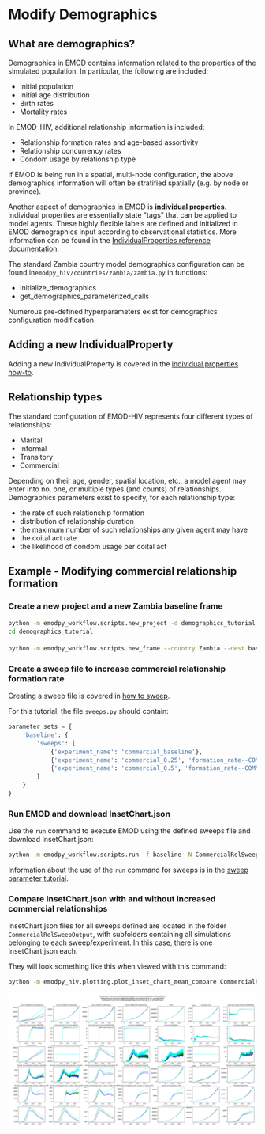 # Modify Demographics

## What are demographics?

Demographics in EMOD contains information related to the properties of the simulated population. In particular, the
following are included:

* Initial population
* Initial age distribution
* Birth rates
* Mortality rates

In EMOD-HIV, additional relationship information is included:

* Relationship formation rates and age-based assortivity
* Relationship concurrency rates
* Condom usage by relationship type

If EMOD is being run in a spatial, multi-node configuration, the above demographics information will often be stratified
spatially (e.g. by node or province).

Another aspect of demographics in EMOD is **individual properties**. Individual properties are essentially state "tags"
that can be applied to model agents. These highly flexible labels are defined and initialized in EMOD demographics input
according to observational statistics. More information can be found in the 
[IndividualProperties reference documentation](https://docs.idmod.org/projects/emodpy-hiv/en/latest/emod/model-properties.html).

The standard Zambia country model demographics configuration can be found in``emodpy_hiv/countries/zambia/zambia.py`` 
in functions:

* initialize_demographics
* get_demographics_parameterized_calls

Numerous pre-defined hyperparameters exist for demographics configuration modification.

## Adding a new IndividualProperty

Adding a new IndividualProperty is covered in the [individual properties how-to](../how_to/how_to_use_individual_properties.md).


## Relationship types

The standard configuration of EMOD-HIV represents four different types of relationships:

* Marital
* Informal
* Transitory
* Commercial

Depending on their age, gender, spatial location, etc., a model agent may enter into no, one, or multiple types (and
counts) of relationships. Demographics parameters exist to specify, for each relationship type:

* the rate of such relationship formation
* distribution of relationship duration
* the maximum number of such relationships any given agent may have
* the coital act rate
* the likelihood of condom usage per coital act

## Example - Modifying commercial relationship formation

### Create a new project and a new Zambia baseline frame

```bash 
python -m emodpy_workflow.scripts.new_project -d demographics_tutorial
cd demographics_tutorial

python -m emodpy_workflow.scripts.new_frame --country Zambia --dest baseline
```

### Create a sweep file to increase commercial relationship formation rate

Creating a sweep file is covered in [how to sweep](../how_to/how_to_sweep.md).

For this tutorial, the file `sweeps.py` should contain:

```python 
parameter_sets = {
    'baseline': {
        'sweeps': [
            {'experiment_name': 'commercial_baseline'},
            {'experiment_name': 'commercial_0.25', 'formation_rate--COMMERCIAL': 0.25},
            {'experiment_name': 'commercial_0.5', 'formation_rate--COMMERCIAL': 0.5},
        ]
    }
}
```

### Run EMOD and download InsetChart.json

Use the `run` command to execute EMOD using the defined sweeps file and download InsetChart.json:

```bash 
python -m emodpy_workflow.scripts.run -f baseline -N CommercialRelSweep -d output/InsetChart.json -o CommercialRelSweepOutput -p ContainerPlatform -w sweeps.py
```

Information about the use of the `run` command for sweeps is in the 
[sweep parameter tutorial](sweep_parameter.md).

### Compare InsetChart.json with and without increased commercial relationships

InsetChart.json files for all sweeps defined are located in the folder `CommercialRelSweepOutput`, with subfolders
containing all simulations belonging to each sweep/experiment. In this case, there is one InsetChart.json each.

They will look something like this when viewed with this command:

```bash
python -m emodpy_hiv.plotting.plot_inset_chart_mean_compare CommercialRelSweepOutput/commercial_baseline--0/InsetChart/ CommercialRelSweepOutput/commercial_0.25--1/InsetChart/ CommercialRelSweepOutput/commercial_0.5--2/InsetChart/
```

![image](../images/InsetChart_Compare_commercial_sweep.png)


